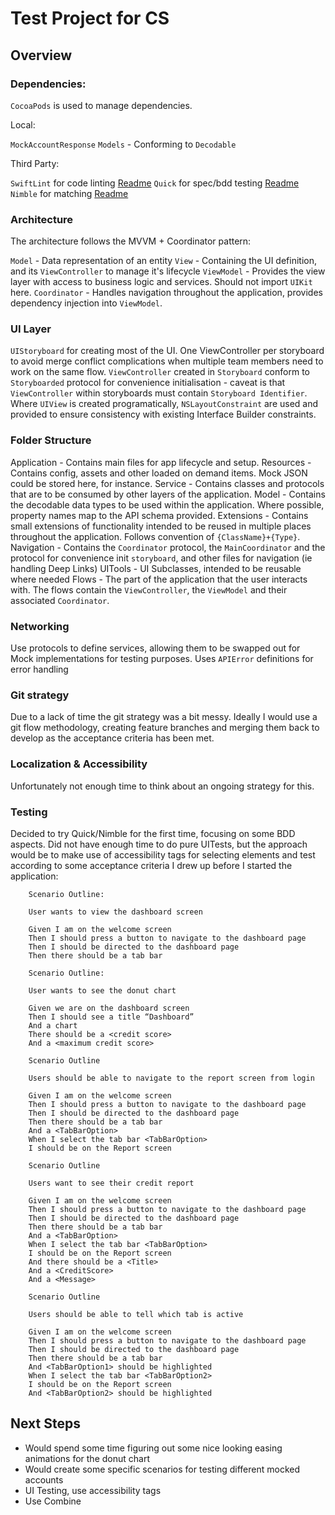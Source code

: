 # Test Project for CS

## Overview

### Dependencies:

`CocoaPods` is used to manage dependencies. 

Local: 

`MockAccountResponse`
`Models` - Conforming to  `Decodable`

Third Party:

`SwiftLint`  for code linting [Readme](https://github.com/realm/SwiftLint)
`Quick` for spec/bdd testing [Readme](https://github.com/Quick/Quick)
`Nimble` for matching [Readme](https://github.com/Quick/Nimble)

### Architecture

The architecture follows the MVVM + Coordinator pattern:

`Model` - Data representation of an entity
`View` - Containing the UI definition, and its `ViewController` to manage it's lifecycle 
`ViewModel` - Provides the view layer with access to business logic and services. Should not import `UIKit` here.
`Coordinator` - Handles navigation throughout the application, provides dependency injection into `ViewModel`.

### UI Layer

`UIStoryboard` for creating most of the UI. One ViewController per storyboard to avoid merge conflict complications when multiple team members need to work on the same flow.
`ViewController` created in `Storyboard` conform to `Storyboarded` protocol for convenience initialisation - caveat is that `ViewController` within storyboards must contain `Storyboard Identifier`.
Where `UIView` is created programatically, `NSLayoutConstraint` are used and provided to ensure consistency with existing Interface Builder constraints.

### Folder Structure

Application - Contains main files for app lifecycle and setup.
Resources - Contains config, assets and other loaded on demand items. Mock JSON could be stored here, for instance.
Service - Contains classes and protocols that are to be consumed by other layers of the application.
Model - Contains the decodable data types to be used within the application. Where possible, property names map to the API schema provided.
Extensions - Contains small extensions of functionality intended to be reused in multiple places throughout the application. Follows convention of `{ClassName}+{Type}`.
Navigation - Contains the `Coordinator` protocol, the `MainCoordinator` and the protocol for convenience init `storyboard`, and other files for navigation (ie handling Deep Links)
UITools - UI Subclasses, intended to be reusable where needed
Flows - The part of the application that the user interacts with. The flows contain the `ViewController`, the `ViewModel` and their associated `Coordinator`.

### Networking

Use protocols to define services, allowing them to be swapped out for Mock implementations for testing purposes. 
Uses `APIError` definitions for error handling

### Git strategy

Due to a lack of time the git strategy was a bit messy. Ideally I would use a git flow methodology, creating feature branches and merging them back to develop as the acceptance criteria has been met. 

### Localization & Accessibility

Unfortunately not enough time to think about an ongoing strategy for this.

### Testing

Decided to try Quick/Nimble for the first time, focusing on some BDD aspects. Did not have enough time to do pure UITests, but the approach would be to make use of accessibility tags for selecting elements and test according to some acceptance criteria I drew up before I started the application:

        Scenario Outline:

        User wants to view the dashboard screen

        Given I am on the welcome screen
        Then I should press a button to navigate to the dashboard page
        Then I should be directed to the dashboard page
        Then there should be a tab bar

        Scenario Outline:

        User wants to see the donut chart

        Given we are on the dashboard screen
        Then I should see a title “Dashboard”
        And a chart
        There should be a <credit score>
        And a <maximum credit score>

        Scenario Outline

        Users should be able to navigate to the report screen from login

        Given I am on the welcome screen
        Then I should press a button to navigate to the dashboard page
        Then I should be directed to the dashboard page
        Then there should be a tab bar 
        And a <TabBarOption>
        When I select the tab bar <TabBarOption>
        I should be on the Report screen

        Scenario Outline

        Users want to see their credit report

        Given I am on the welcome screen
        Then I should press a button to navigate to the dashboard page
        Then I should be directed to the dashboard page
        Then there should be a tab bar 
        And a <TabBarOption>
        When I select the tab bar <TabBarOption>
        I should be on the Report screen
        And there should be a <Title> 
        And a <CreditScore>
        And a <Message>
         
        Scenario Outline

        Users should be able to tell which tab is active

        Given I am on the welcome screen
        Then I should press a button to navigate to the dashboard page
        Then I should be directed to the dashboard page
        Then there should be a tab bar
        And <TabBarOption1> should be highlighted
        When I select the tab bar <TabBarOption2>
        I should be on the Report screen
        And <TabBarOption2> should be highlighted

## Next Steps

- Would spend some time figuring out some nice looking easing animations for the donut chart
- Would create some specific scenarios for testing different mocked accounts
- UI Testing, use accessibility tags
- Use Combine 
